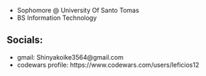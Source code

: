 
<ul>
  <li>Sophomore @ University Of Santo Tomas </li>
  <li>BS Information Technology</li>
</ul>

<h2> Socials: </h2>
<ul> 
  <li> gmail: Shinyakoike3564@gmail.com </li>
  <li> codewars profile: <a target = "_blank">  https://www.codewars.com/users/leficios12 </a></li>
</ul>


<!--
**leficios12/leficios12** is a ✨ _special_ ✨ repository because its `README.md` (this file) appears on your GitHub profile.

Here are some ideas to get you started:

- 🔭 I’m currently working on ...
- 🌱 I’m currently learning ...
- 👯 I’m looking to collaborate on ...
- 🤔 I’m looking for help with ...
- 💬 Ask me about ...
- 📫 How to reach me: ...
- 😄 Pronouns: ...
- ⚡ Fun fact: ...
-->
